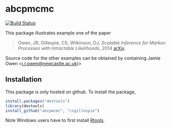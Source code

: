 abcpmcmc
========
[![Build Status](https://travis-ci.org/csgillespie/abcpmcmc.png?branch=master)](https://travis-ci.org/csgillespie/abcpmcmc)

This package illustrates example one of the paper

>Owen, JR, Gillespie, CS, Wilkinson, DJ, *Scalable
>    Inference for Markov Processes with Intractable Likelihoods*, 2014
>    [arXiv](https://arxiv.org/abs/1403.6886).

Source code for the other examples can be obtained by containing Jamie Owen <j.r.owen@newcastle.ac.uk)>

Installation
------------

This package is only hosted on github. To install the package, 
```r
install.packages("devtools")
library(devtools)
install_github("abcpmcmc", "csgillespie")
```

Note Windows users have to first install [Rtools](http://cran.rstudio.com/bin/windows/Rtools/).
